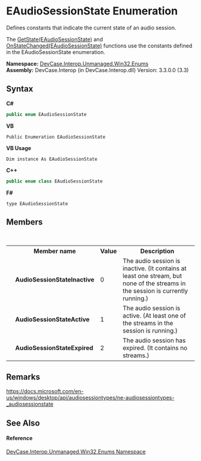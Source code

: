 # EAudioSessionState Enumeration
 

Defines constants that indicate the current state of an audio session. 

 The <a href="M_DevCase_Interop_Unmanaged_Win32_Interfaces_IAudioSessionControl_GetState">GetState(EAudioSessionState)</a> and <a href="M_DevCase_Interop_Unmanaged_Win32_Interfaces_IAudioSessionEvents_OnStateChanged">OnStateChanged(EAudioSessionState)</a> functions use the constants defined in the EAudioSessionState enumeration.

**Namespace:**&nbsp;<a href="N_DevCase_Interop_Unmanaged_Win32_Enums">DevCase.Interop.Unmanaged.Win32.Enums</a><br />**Assembly:**&nbsp;DevCase.Interop (in DevCase.Interop.dll) Version: 3.3.0.0 (3.3)

## Syntax

**C#**<br />
``` C#
public enum EAudioSessionState
```

**VB**<br />
``` VB
Public Enumeration EAudioSessionState
```

**VB Usage**<br />
``` VB Usage
Dim instance As EAudioSessionState
```

**C++**<br />
``` C++
public enum class EAudioSessionState
```

**F#**<br />
``` F#
type EAudioSessionState
```


## Members
&nbsp;<table><tr><th></th><th>Member name</th><th>Value</th><th>Description</th></tr><tr><td /><td target="F:DevCase.Interop.Unmanaged.Win32.Enums.EAudioSessionState.AudioSessionStateInactive">**AudioSessionStateInactive**</td><td>0</td><td>The audio session is inactive. (It contains at least one stream, but none of the streams in the session is currently running.)</td></tr><tr><td /><td target="F:DevCase.Interop.Unmanaged.Win32.Enums.EAudioSessionState.AudioSessionStateActive">**AudioSessionStateActive**</td><td>1</td><td>The audio session is active. (At least one of the streams in the session is running.)</td></tr><tr><td /><td target="F:DevCase.Interop.Unmanaged.Win32.Enums.EAudioSessionState.AudioSessionStateExpired">**AudioSessionStateExpired**</td><td>2</td><td>The audio session has expired. (It contains no streams.)</td></tr></table>

## Remarks
<a href="https://docs.microsoft.com/en-us/windows/desktop/api/audiosessiontypes/ne-audiosessiontypes-_audiosessionstate" target="_blank">https://docs.microsoft.com/en-us/windows/desktop/api/audiosessiontypes/ne-audiosessiontypes-_audiosessionstate</a>

## See Also


#### Reference
<a href="N_DevCase_Interop_Unmanaged_Win32_Enums">DevCase.Interop.Unmanaged.Win32.Enums Namespace</a><br />